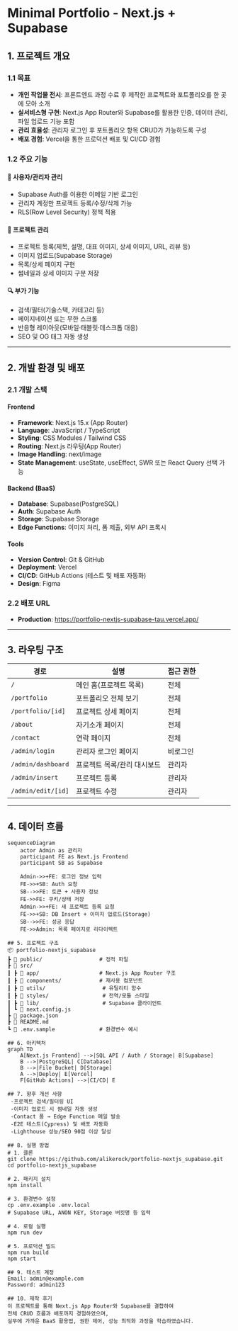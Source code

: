 # Minimal Portfolio - Next.js + Supabase

## 1. 프로젝트 개요

### 1.1 목표

- **개인 작업물 전시**: 프론트엔드 과정 수료 후 제작한 프로젝트와 포트폴리오를 한 곳에 모아 소개
- **실서비스형 구현**: Next.js App Router와 Supabase를 활용한 인증, 데이터 관리, 파일 업로드 기능 포함
- **관리 효율성**: 관리자 로그인 후 포트폴리오 항목 CRUD가 가능하도록 구성
- **배포 경험**: Vercel을 통한 프로덕션 배포 및 CI/CD 경험

### 1.2 주요 기능

#### 👤 사용자/관리자 관리
- Supabase Auth를 이용한 이메일 기반 로그인
- 관리자 계정만 프로젝트 등록/수정/삭제 가능
- RLS(Row Level Security) 정책 적용

#### 📂 프로젝트 관리
- 프로젝트 등록(제목, 설명, 대표 이미지, 상세 이미지, URL, 리뷰 등)
- 이미지 업로드(Supabase Storage)
- 목록/상세 페이지 구현
- 썸네일과 상세 이미지 구분 저장

#### 🔍 부가 기능
- 검색/필터(기술스택, 카테고리 등)
- 페이지네이션 또는 무한 스크롤
- 반응형 레이아웃(모바일·태블릿·데스크톱 대응)
- SEO 및 OG 태그 자동 생성

---

## 2. 개발 환경 및 배포

### 2.1 개발 스택

#### Frontend
- **Framework**: Next.js 15.x (App Router)
- **Language**: JavaScript / TypeScript
- **Styling**: CSS Modules / Tailwind CSS
- **Routing**: Next.js 라우팅(App Router)
- **Image Handling**: next/image
- **State Management**: useState, useEffect, SWR 또는 React Query 선택 가능

#### Backend (BaaS)
- **Database**: Supabase(PostgreSQL)
- **Auth**: Supabase Auth
- **Storage**: Supabase Storage
- **Edge Functions**: 이미지 처리, 폼 제출, 외부 API 프록시

#### Tools
- **Version Control**: Git & GitHub
- **Deployment**: Vercel
- **CI/CD**: GitHub Actions (테스트 및 배포 자동화)
- **Design**: Figma

### 2.2 배포 URL
- **Production**: https://portfolio-nextjs-supabase-tau.vercel.app/

---

## 3. 라우팅 구조

| 경로                 | 설명                      | 접근 권한 |
|----------------------|---------------------------|-----------|
| `/`                  | 메인 홈(프로젝트 목록)     | 전체      |
| `/portfolio`         | 포트폴리오 전체 보기       | 전체      |
| `/portfolio/[id]`    | 프로젝트 상세 페이지       | 전체      |
| `/about`             | 자기소개 페이지           | 전체      |
| `/contact`           | 연락 페이지               | 전체      |
| `/admin/login`       | 관리자 로그인 페이지       | 비로그인  |
| `/admin/dashboard`   | 프로젝트 목록/관리 대시보드| 관리자    |
| `/admin/insert`      | 프로젝트 등록              | 관리자    |
| `/admin/edit/[id]`   | 프로젝트 수정              | 관리자    |

---

## 4. 데이터 흐름

```mermaid
sequenceDiagram
    actor Admin as 관리자
    participant FE as Next.js Frontend
    participant SB as Supabase

    Admin->>+FE: 로그인 정보 입력
    FE->>+SB: Auth 요청
    SB-->>FE: 토큰 + 사용자 정보
    FE->>FE: 쿠키/상태 저장
    Admin->>+FE: 새 프로젝트 등록 요청
    FE->>+SB: DB Insert + 이미지 업로드(Storage)
    SB-->>FE: 성공 응답
    FE->>Admin: 목록 페이지로 리다이렉트

## 5. 프로젝트 구조
📦 portfolio-nextjs_supabase
┣ 📂 public/                  # 정적 파일
┣ 📂 src/
┃ ┣ 📂 app/                   # Next.js App Router 구조
┃ ┣ 📂 components/            # 재사용 컴포넌트
┃ ┣ 📂 utils/                  # 유틸리티 함수
┃ ┣ 📂 styles/                 # 전역/모듈 스타일
┃ ┣ 📂 lib/                    # Supabase 클라이언트
┃ ┗ 📜 next.config.js
┣ 📜 package.json
┣ 📜 README.md
┗ 📜 .env.sample              # 환경변수 예시

## 6. 아키텍처
graph TD
    A[Next.js Frontend] -->|SQL API / Auth / Storage| B[Supabase]
    B -->|PostgreSQL| C[Database]
    B -->|File Bucket| D[Storage]
    A -->|Deploy| E[Vercel]
    F[GitHub Actions] -->|CI/CD| E

## 7. 향후 개선 사항
 -프로젝트 검색/필터링 UI
 -이미지 업로드 시 썸네일 자동 생성
 -Contact 폼 → Edge Function 메일 발송
 -E2E 테스트(Cypress) 및 배포 자동화
 -Lighthouse 성능/SEO 90점 이상 달성

## 8. 실행 방법
# 1. 클론
git clone https://github.com/alikerock/portfolio-nextjs_supabase.git
cd portfolio-nextjs_supabase

# 2. 패키지 설치
npm install

# 3. 환경변수 설정
cp .env.example .env.local
# Supabase URL, ANON KEY, Storage 버킷명 등 입력

# 4. 로컬 실행
npm run dev

# 5. 프로덕션 빌드
npm run build
npm start

## 9. 테스트 계정
Email: admin@example.com
Password: admin123

## 10. 제작 후기
이 프로젝트를 통해 Next.js App Router와 Supabase를 결합하여
전체 CRUD 흐름과 배포까지 경험하였으며,
실무에 가까운 BaaS 활용법, 권한 제어, 성능 최적화 과정을 학습하였습니다.
